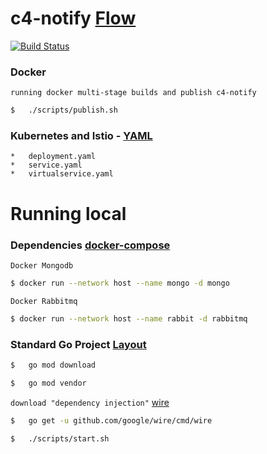 # c4-notify [Flow](https://github.com/FernandoCagale/c4-kustomize)

[![Build Status](https://travis-ci.org/FernandoCagale/c4-notify.svg?branch=master)](https://travis-ci.org/FernandoCagale/c4-notify)

### Docker

`running docker multi-stage builds and publish c4-notify`

```sh
$   ./scripts/publish.sh
```

### Kubernetes and Istio - [YAML](https://github.com/FernandoCagale/c4-kustomize/tree/master/c4-notify/base)

    *   deployment.yaml
    *   service.yaml
    *   virtualservice.yaml

# Running local

### Dependencies [docker-compose](https://github.com/FernandoCagale/c4-kustomize/blob/master/docker-compose.yml)

`Docker Mongodb`

```sh
$ docker run --network host --name mongo -d mongo
```

`Docker Rabbitmq`

```sh
$ docker run --network host --name rabbit -d rabbitmq
```

### Standard Go Project [Layout](https://github.com/golang-standards/project-layout)

```sh
$   go mod download
```

```sh
$   go mod vendor
```

`download "dependency injection"` [wire](https://github.com/google/wire)

```sh
$   go get -u github.com/google/wire/cmd/wire
```

```sh
$   ./scripts/start.sh
```